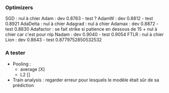 
### Optimizers

SGD : nul à chier
Adam : dev 0.8763 - test ?
AdamW : dev 0.8812 - test 0.8921
AdaDelta : nul à chier
Adagrad : nul à chier
Adamax : dev  0.8872 - test 0.8830
Adafactor : se fait strike si patience en dessous de 15 + nul à chier car c'est pour nlp
Nadam : dev 0.9040 - test 0.9054
FTLR : nul à chier
Lion : dev 0.8643 - test 0.8779752850532532


### A tester

- Pooling :
	- average [X]
	- L2 []
- Train analysis : regarder erreur pour lesquels le modèle était sûr de sa prédiction
